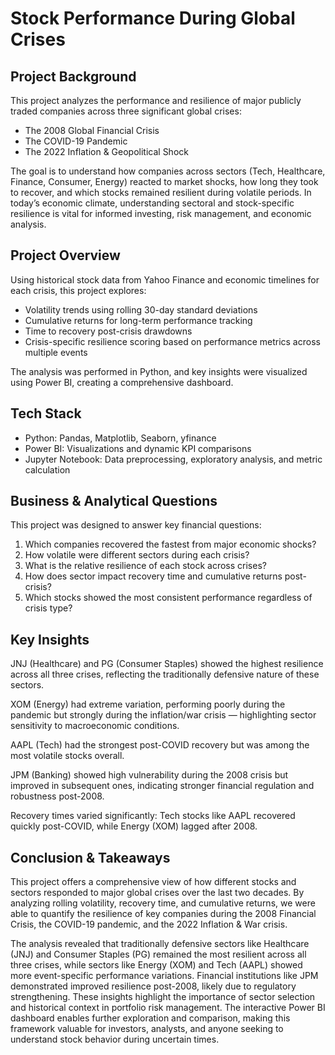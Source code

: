 # Stock Performance During Global Crises

## Project Background
This project analyzes the performance and resilience of major publicly traded companies across three significant global crises:
- The 2008 Global Financial Crisis
- The COVID-19 Pandemic
- The 2022 Inflation & Geopolitical Shock

The goal is to understand how companies across sectors (Tech, Healthcare, Finance, Consumer, Energy) reacted to market shocks, how long they took to recover, and which stocks remained resilient during volatile periods. In today’s economic climate, understanding sectoral and stock-specific resilience is vital for informed investing, risk management, and economic analysis.

## Project Overview

Using historical stock data from Yahoo Finance and economic timelines for each crisis, this project explores:

- Volatility trends using rolling 30-day standard deviations
- Cumulative returns for long-term performance tracking
- Time to recovery post-crisis drawdowns
- Crisis-specific resilience scoring based on performance metrics across multiple events

The analysis was performed in Python, and key insights were visualized using Power BI, creating a comprehensive dashboard.

## Tech Stack

- Python: Pandas, Matplotlib, Seaborn, yfinance
- Power BI: Visualizations and dynamic KPI comparisons
- Jupyter Notebook: Data preprocessing, exploratory analysis, and metric calculation

## Business & Analytical Questions

This project was designed to answer key financial questions:

1. Which companies recovered the fastest from major economic shocks?
2. How volatile were different sectors during each crisis?
3. What is the relative resilience of each stock across crises?
4. How does sector impact recovery time and cumulative returns post-crisis?
5. Which stocks showed the most consistent performance regardless of crisis type?

## Key Insights

JNJ (Healthcare) and PG (Consumer Staples) showed the highest resilience across all three crises, reflecting the traditionally defensive nature of these sectors.

XOM (Energy) had extreme variation, performing poorly during the pandemic but strongly during the inflation/war crisis — highlighting sector sensitivity to macroeconomic conditions.

AAPL (Tech) had the strongest post-COVID recovery but was among the most volatile stocks overall.

JPM (Banking) showed high vulnerability during the 2008 crisis but improved in subsequent ones, indicating stronger financial regulation and robustness post-2008.

Recovery times varied significantly: Tech stocks like AAPL recovered quickly post-COVID, while Energy (XOM) lagged after 2008.

## Conclusion & Takeaways

This project offers a comprehensive view of how different stocks and sectors responded to major global crises over the last two decades. By analyzing rolling volatility, recovery time, and cumulative returns, we were able to quantify the resilience of key companies during the 2008 Financial Crisis, the COVID-19 pandemic, and the 2022 Inflation & War crisis. 

The analysis revealed that traditionally defensive sectors like Healthcare (JNJ) and Consumer Staples (PG) remained the most resilient across all three crises, while sectors like Energy (XOM) and Tech (AAPL) showed more event-specific performance variations. Financial institutions like JPM demonstrated improved resilience post-2008, likely due to regulatory strengthening. These insights highlight the importance of sector selection and historical context in portfolio risk management. The interactive Power BI dashboard enables further exploration and comparison, making this framework valuable for investors, analysts, and anyone seeking to understand stock behavior during uncertain times.
